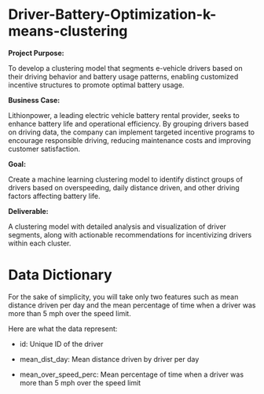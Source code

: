 # Driver-Battery-Optimization-k-means-clustering

**Project Purpose:**

To develop a clustering model that segments e-vehicle drivers based on their driving behavior and battery usage patterns, enabling customized incentive structures to promote optimal battery usage.

**Business Case:**

Lithionpower, a leading electric vehicle battery rental provider, seeks to enhance battery life and operational efficiency. By grouping drivers based on driving data, the company can implement targeted incentive programs to encourage responsible driving, reducing maintenance costs and improving customer satisfaction.

**Goal:**

Create a machine learning clustering model to identify distinct groups of drivers based on overspeeding, daily distance driven, and other driving factors affecting battery life.

**Deliverable:**

A clustering model with detailed analysis and visualization of driver segments, along with actionable recommendations for incentivizing drivers within each cluster.

# **Data Dictionary**

For the sake of simplicity, you will take only two features such as mean distance driven per day and the mean percentage of time when a driver was more than 5 mph over the speed limit.

Here are what the data represent:

- id: Unique ID of the driver

- mean_dist_day: Mean distance driven by driver per day

- mean_over_speed_perc: Mean percentage of time when a driver was more than 5 mph over the speed limit
